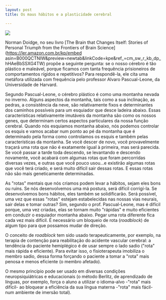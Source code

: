 ```yaml
---
layout: post
title: Os maus hábitos e a plasticidade cerebral

---
```



![ ](/images/snowymontain.jpg)


Norman Doidge, no seu livro [The Brain that Changes Itself: Stories of Personal Triumph from the Frontiers of Brain Science](https://ler.amazon.com.br/kp/embed asin=B000QCTNIW&preview=newtab&linkCode=kpe&ref_=cm_sw_r_kb_dp_hHAeBbSSXG4TW) propõe a seguinte pergunta: se o nosso cérebro é tão plástico e maleável, porque ficamos com tanta frequência prisioneiros de comportamentos rígidos e repetitivos? Para respondê-la, ele cita uma metáfora utilizada com frequência pelo professor Alvaro Pascual-Leone, da Universidade de Harvard. 

Segundo Pascual-Leone, o cérebro plástico é como uma montanha nevada no inverno. Alguns aspectos da montanha, tais como a sua inclinação, as pedras, a consistência da neve, são relativamente fixos e determinantes dos caminhos possíveis para um esquiador que desce ladeira abaixo. Essas características relativamente imutáveis da montanha são como os nossos genes, que determinam certos aspectos particulares da nossa função cerebral.
Quando nós esquiamos montanha abaixo, nós podemos controlar os esquis e vamos acabar num ponto ao pé da montanha que é determinado pela forma como controlamos os esquis e também pelas características da montanha. Se você descer de novo, você provavelmente traçará uma rota que não é exatamente igual à primeira, mas será parecida. Se você passar a tarde toda descendo, se levantando e descendo novamente, você acabará com algumas rotas que foram percorridas diversas vezes, e outras que você pouco usou...e existirão algumas rotas que você terá criado, e será muito difícil sair dessas rotas. E essas rotas não são mais geneticamente determinadas.

As "rotas" mentais que nós criamos podem levar a hábitos, sejam eles bons ou ruins. Se nós desenvolvemos uma má postura, será difícil corrigí-la. Se desenvolvemos bons hábitos, eles também se solidificarão.
Será possível, uma vez que essas "rotas" estejam estabelecidas nas nossas vias neurais, sair delas e tomar outras? Sim, segundo o prof. Pascual-Leone, mas é difícil porque, uma vez criadas, elas se tornam muito "rápidas" e muito eficientes em conduzir o esquiador montanha abaixo. Pegar uma rota diferente fica cada vez mais difícil. É necessário um bloqueio de rota (_roadblock_) de algum tipo para que possamos mudar de direção.

O conceito de _roadblock_ tem sido usado terapeuticamente, por exemplo, na terapia de contenção para reabilitação do acidente vascular cerebral: a tendência do paciente hemiplégico é de usar sempre o lado sadio ("rota" mais rápida e eficiente). Para evitar isso, o fisioterapeuta imobiliza o membro sadio, dessa forma forçando o paciente a tomar a "rota" mais penosa e menos eficiente (o membro afetado).

O mesmo princípio pode ser usado em diversas condições neuropsiquiátricas e educacionais (o método Berlitz, de aprendizado de línguas, por exemplo, força o aluno a utilizar o idioma-alvo -"rota" mais difícil- ao bloquear a eficiência da sua língua materna -"rota" mais fácil- num ambiente de imersão total). 






